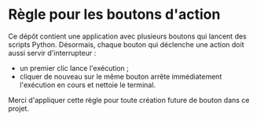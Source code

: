 # Règle pour les boutons d'action

Ce dépôt contient une application avec plusieurs boutons qui lancent des scripts Python.
Désormais, chaque bouton qui déclenche une action doit aussi servir d'interrupteur :

- un premier clic lance l'exécution ;
- cliquer de nouveau sur le même bouton arrête immédiatement l'exécution en cours et nettoie le terminal.

Merci d'appliquer cette règle pour toute création future de bouton dans ce projet.
